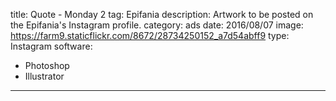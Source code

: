 title: Quote - Monday 2
tag: Epifania
description: Artwork to be posted on the Epifania's Instagram profile.
category: ads
date: 2016/08/07
image: https://farm9.staticflickr.com/8672/28734250152_a7d54abff9
type: Instagram
software:
- Photoshop
- Illustrator
---